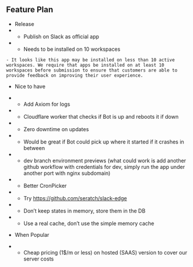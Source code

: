 ## Feature Plan

- Release
- - Publish on Slack as official app
- - Needs to be installed on 10 workspaces

```
- It looks like this app may be installed on less than 10 active workspaces. We require that apps be installed on at least 10 workspaces before submission to ensure that customers are able to provide feedback on improving their user experience.
```

- Nice to have
- - Add Axiom for logs
- - Cloudflare worker that checks if Bot is up and reboots it if down
- - Zero downtime on updates
- - Would be great if Bot could pick up where it started if it crashes in between
- - dev branch environment previews (what could work is add another github workflow with credentials for dev, simply run the app under another port with nginx subdomain)
- - Better CronPicker
- - Try https://github.com/seratch/slack-edge
- - Don’t keep states in memory, store them in the DB
- - Use a real cache, don’t use the simple memory cache

- When Popular
- - Cheap pricing (1$/m or less) on hosted (SAAS) version to cover our server costs
